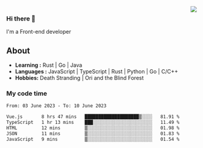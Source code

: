 <img align='right' src="https://github-readme-stats.vercel.app/api?username=strugglebak&show_icons=true">

### Hi there 👋

I'm a Front-end developer

## About

-  **Learning :** Rust | Go | Java
-  **Languages :** JavaScript | TypeScript | Rust | Python | Go | C/C++
-  **Hobbies:** Death Stranding | Ori and the Blind Forest

### My code time

<!--START_SECTION:waka-->

```txt
From: 03 June 2023 - To: 10 June 2023

Vue.js       8 hrs 47 mins   ████████████████████▒░░░░   81.91 %
TypeScript   1 hr 13 mins    ███░░░░░░░░░░░░░░░░░░░░░░   11.49 %
HTML         12 mins         ▒░░░░░░░░░░░░░░░░░░░░░░░░   01.98 %
JSON         11 mins         ▒░░░░░░░░░░░░░░░░░░░░░░░░   01.83 %
JavaScript   9 mins          ▒░░░░░░░░░░░░░░░░░░░░░░░░   01.54 %
```

<!--END_SECTION:waka-->
